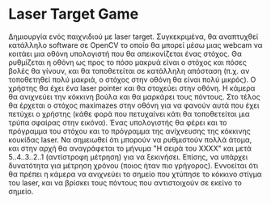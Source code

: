 # Laser Target Game
Δημιουργία ενός παιχνιδιού με laser target. Συγκεκριμένα, θα αναπτυχθεί κατάλληλο software σε OpenCV το οποίο θα μπορεί μέσω μιας webcam
να κοιτάει μια οθόνη υπολογιστή που θα απεικονίζεται ένας στόχος. 
Θα ρυθμίζεται η οθόνη ως προς το πόσο μακρυά είναι ο στόχος  και πόσες βολές θα γίνουν, και θα τοποθετείται
σε κατάλληλη απόσταση (π.χ. αν τοποθετηθεί πολύ μακριά, ο στόχος στην οθόνη θα είναι πολύ μικρός). Ο χρήστης θα έχει ένα laser pointer 
και θα στοχεύει στην οθόνη. Η κάμερα θα ανιχνεύει την κόκκινη βούλα και θα μαρκάρει τους πόντους. Στο τέλος θα έρχεται ο στόχος maximazes στην οθόνη
για να φανούν αυτά που έχει πετύχει ο χρήστης (κάθε φορά που πετυχαίνει κάτι θα τοποθετείται μια τρύπα σφαίρας στην εικόνα). Ένας υπολογιστής θα φέρει
και το πρόγραμμα του στόχου και το πρόγραμμα της ανίχνευσης της κόκκινης κουκίδας laser. Να σημειωθεί ότι μπορούν να ρυθμιστούν πολλά άτομα, και 
στην αρχή θα αναγράφεται το μήνυμα "Η σειρά του ΧΧΧΧ" και μετά 5..4..3..2..1 (αντίστροφη μέτρηση) για να ξεκινήσει. Επίσης, να υπάρχει δυνατότητα
για μέτρηση χρόνου (ποιος ήταν πιο γρήγορος). Εννοείται ότι θα πρέπει η κάμερα να ανιχνεύει το σημείο που χτύπησε το κόκκινο στίγμα του laser, και
να βρίσκει τους πόντους που αντιστοιχούν σε εκείνο το σημείο.

